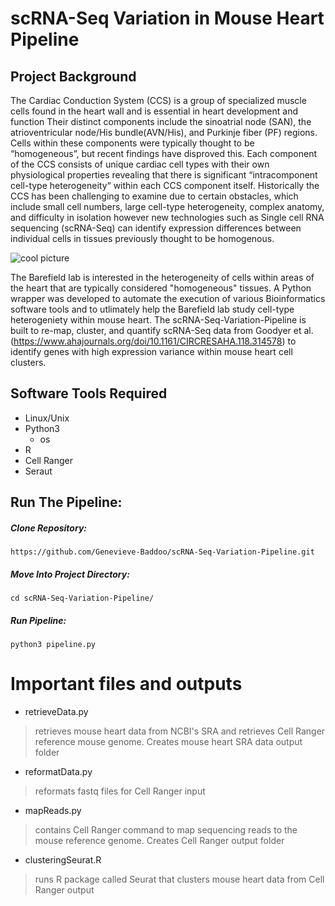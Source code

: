 # scRNA-Seq Variation in Mouse Heart Pipeline


## Project Background 

The Cardiac Conduction System (CCS) is a group of specialized muscle cells found in the heart wall and is essential in heart development and function Their distinct components include the sinoatrial node (SAN), the atrioventricular node/His bundle(AVN/His), and Purkinje fiber (PF) regions. Cells within these components were typically thought to be “homogeneous”, but recent findings have disproved this. Each component of the CCS consists of unique cardiac cell types with their own physiological properties revealing that there is significant “intracomponent cell-type heterogeneity“ within each CCS component itself. Historically the CCS has been challenging to examine due to certain obstacles, which include small cell numbers, large cell-type heterogeneity, complex anatomy, and difficulty in isolation however new technologies such as Single cell RNA sequencing (scRNA-Seq) can identify expression differences between individual cells in tissues previously thought to be homogenous.

![cool picture](https://www.ahajournals.org/cms/asset/f9188658-d8cb-4b61-8742-894c27847acc/379ga1.jpg)

The Barefield lab is interested in the heterogeneity of cells within areas of the heart that are typically considered "homogeneous" tissues. A Python wrapper was developed to automate the execution of various Bioinformatics software tools and to utlimately help the Barefield lab study cell-type heterogeniety within mouse heart. The scRNA-Seq-Variation-Pipeline is built to re-map, cluster, and quantify scRNA-Seq data from Goodyer et al. (https://www.ahajournals.org/doi/10.1161/CIRCRESAHA.118.314578) to identify genes with high expression variance within mouse heart cell clusters.


## Software Tools Required

* Linux/Unix
* Python3
    * os
* R 
* Cell Ranger
* Seraut


## Run The Pipeline: 

<h5> Clone Repository: </h5> 

`https://github.com/Genevieve-Baddoo/scRNA-Seq-Variation-Pipeline.git`

<h5> Move Into Project Directory: </h5>

`cd scRNA-Seq-Variation-Pipeline/`

<h5> Run Pipeline: </h5>

`python3 pipeline.py`


Important files and outputs
==================

* retrieveData.py
>retrieves mouse heart data from NCBI's SRA and retrieves Cell Ranger reference mouse genome. Creates mouse heart SRA data output folder

* reformatData.py
>reformats fastq files for Cell Ranger input 

* mapReads.py
>contains Cell Ranger command to map sequencing reads to the mouse reference genome. Creates Cell Ranger output folder

* clusteringSeurat.R
>runs R package called Seurat that clusters mouse heart data from Cell Ranger output
